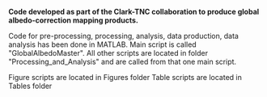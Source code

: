 **Code developed as part of the Clark-TNC collaboration to produce global albedo-correction mapping products.**

Code for pre-processing, processing, analysis, data production, data analysis has been done in MATLAB. Main script is called 
"GlobalAlbedoMaster". All other scripts are located in folder "Processing_and_Analysis" and are called from that one main script.

Figure scripts are located in Figures folder
Table scripts are located in Tables folder


